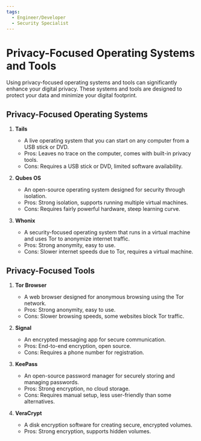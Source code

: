 ```yaml
---
tags:
  - Engineer/Developer
  - Security Specialist
---
```


# Privacy-Focused Operating Systems and Tools

Using privacy-focused operating systems and tools can significantly enhance your digital privacy. These systems and tools are designed to protect your data and minimize your digital footprint.

## Privacy-Focused Operating Systems

1. **Tails**
   - A live operating system that you can start on any computer from a USB stick or DVD.
   - Pros: Leaves no trace on the computer, comes with built-in privacy tools.
   - Cons: Requires a USB stick or DVD, limited software availability.

2. **Qubes OS**
   - An open-source operating system designed for security through isolation.
   - Pros: Strong isolation, supports running multiple virtual machines.
   - Cons: Requires fairly powerful hardware, steep learning curve.

3. **Whonix**
   - A security-focused operating system that runs in a virtual machine and uses Tor to anonymize internet traffic.
   - Pros: Strong anonymity, easy to use.
   - Cons: Slower internet speeds due to Tor, requires a virtual machine.

## Privacy-Focused Tools

1. **Tor Browser**
   - A web browser designed for anonymous browsing using the Tor network.
   - Pros: Strong anonymity, easy to use.
   - Cons: Slower browsing speeds, some websites block Tor traffic.

2. **Signal**
   - An encrypted messaging app for secure communication.
   - Pros: End-to-end encryption, open source.
   - Cons: Requires a phone number for registration.

3. **KeePass**
   - An open-source password manager for securely storing and managing passwords.
   - Pros: Strong encryption, no cloud storage.
   - Cons: Requires manual setup, less user-friendly than some alternatives.

4. **VeraCrypt**
   - A disk encryption software for creating secure, encrypted volumes.
   - Pros: Strong encryption, supports hidden volumes.
